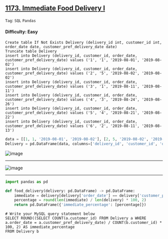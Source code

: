 ## [1173. Immediate Food Delivery I](https://leetcode.com/problems/immediate-food-delivery-i)

```Tag```: ```SQL``` ```Pandas```

#### Difficulty: Easy

```MySQL
Create table If Not Exists Delivery (delivery_id int, customer_id int, order_date date, customer_pref_delivery_date date)
Truncate table Delivery
insert into Delivery (delivery_id, customer_id, order_date, customer_pref_delivery_date) values ('1', '1', '2019-08-01', '2019-08-02')
insert into Delivery (delivery_id, customer_id, order_date, customer_pref_delivery_date) values ('2', '5', '2019-08-02', '2019-08-02')
insert into Delivery (delivery_id, customer_id, order_date, customer_pref_delivery_date) values ('3', '1', '2019-08-11', '2019-08-11')
insert into Delivery (delivery_id, customer_id, order_date, customer_pref_delivery_date) values ('4', '3', '2019-08-24', '2019-08-26')
insert into Delivery (delivery_id, customer_id, order_date, customer_pref_delivery_date) values ('5', '4', '2019-08-21', '2019-08-22')
insert into Delivery (delivery_id, customer_id, order_date, customer_pref_delivery_date) values ('6', '2', '2019-08-11', '2019-08-13')
```

```Python
data = [[1, 1, '2019-08-01', '2019-08-02'], [2, 5, '2019-08-02', '2019-08-02'], [3, 1, '2019-08-11', '2019-08-11'], [4, 3, '2019-08-24', '2019-08-26'], [5, 4, '2019-08-21', '2019-08-22'], [6, 2, '2019-08-11', '2019-08-13']]
Delivery = pd.DataFrame(data, columns=['delivery_id', 'customer_id', 'order_date', 'customer_pref_delivery_date']).astype({'delivery_id':'Int64', 'customer_id':'Int64', 'order_date':'datetime64[ns]', 'customer_pref_delivery_date':'datetime64[ns]'})
```

![image](https://github.com/quananhle/Python/assets/35042430/e7ed406e-87b6-4eea-88b4-e8ea01524a31)

---

![image](https://github.com/quananhle/Python/assets/35042430/6d2df469-d5b4-41a3-9de9-6b050c8f341a)

---

```Python
import pandas as pd

def food_delivery(delivery: pd.DataFrame) -> pd.DataFrame:
    immediate = delivery[delivery['order_date'] == delivery['customer_pref_delivery_date']]
    percentage = round(len(immediate) / len(delivery) * 100, 2)
    return pd.DataFrame({'immediate_percentage': [percentage]})
```

```MySQL
# Write your MySQL query statement below
SELECT ROUND((SELECT COUNT(a.customer_id) FROM Delivery a WHERE a.order_date = a.customer_pref_delivery_date) / COUNT(b.customer_id) * 100, 2) AS immediate_percentage
FROM Delivery b
```
